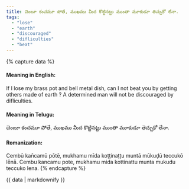 ```yaml
---
title: చెంబూ కంచమూ పోతే, ముఖము మీద కొట్టినట్టు ముంతా మూకుడూ తెచ్చుకో లేనా.
tags:
  - "lose"
  - "earth"
  - "discouraged"
  - "difliculties"
  - "beat"
---
```


{% capture data %}
#### Meaning in English:
If I lose my brass pot and bell metal dish, can I not beat you by getting others made of earth ?
A determined man will not be discouraged by difliculties.

#### Meaning in Telugu:
చెంబూ కంచమూ పోతే, ముఖము మీద కొట్టినట్టు ముంతా మూకుడూ తెచ్చుకో లేనా.

#### Romanization:
Cembū kan̄camū pōtē, mukhamu mīda koṭṭinaṭṭu muntā mūkuḍū teccukō lēnā.
Cembu kancamu pote, mukhamu mida kottinattu munta mukudu teccuko lena.
{% endcapture %}

{{ data | markdownify }}

